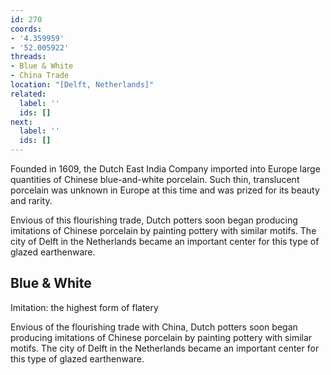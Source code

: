 ```yaml
---
id: 270
coords:
- '4.359959'
- '52.005922'
threads:
- Blue & White
- China Trade
location: "[Delft, Netherlands]"
related:
  label: ''
  ids: []
next:
  label: ''
  ids: []
---
```


Founded in 1609, the Dutch East India Company imported into Europe large quantities of Chinese blue-and-white porcelain. Such thin, translucent porcelain was unknown in Europe at this time and was prized for its beauty and rarity.

Envious of this flourishing trade, Dutch potters soon began producing imitations of Chinese porcelain by painting pottery with similar motifs. The city of Delft in the Netherlands became an important center for this type of glazed earthenware.

## Blue & White

Imitation: the highest form of flatery

Envious of the flourishing trade with China, Dutch potters soon began producing imitations of Chinese porcelain by painting pottery with similar motifs. The city of Delft in the Netherlands became an important center for this type of glazed earthenware.
